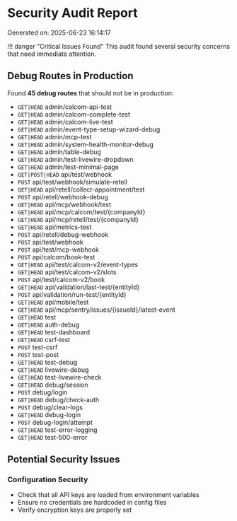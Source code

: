 # Security Audit Report

Generated on: 2025-06-23 16:14:17

!!! danger "Critical Issues Found"
    This audit found several security concerns that need immediate attention.

## Debug Routes in Production

Found **45 debug routes** that should not be in production:

- `GET|HEAD` admin/calcom-api-test
- `GET|HEAD` admin/calcom-complete-test
- `GET|HEAD` admin/calcom-live-test
- `GET|HEAD` admin/event-type-setup-wizard-debug
- `GET|HEAD` admin/mcp-test
- `GET|HEAD` admin/system-health-monitor-debug
- `GET|HEAD` admin/table-debug
- `GET|HEAD` admin/test-livewire-dropdown
- `GET|HEAD` admin/test-minimal-page
- `GET|POST|HEAD` api/test/webhook
- `POST` api/test/webhook/simulate-retell
- `GET|HEAD` api/retell/collect-appointment/test
- `POST` api/retell/webhook-debug
- `GET|HEAD` api/mcp/webhook/test
- `GET|HEAD` api/mcp/calcom/test/{companyId}
- `GET|HEAD` api/mcp/retell/test/{companyId}
- `GET|HEAD` api/metrics-test
- `POST` api/retell/debug-webhook
- `POST` api/test/webhook
- `POST` api/test/mcp-webhook
- `POST` api/calcom/book-test
- `GET|HEAD` api/test/calcom-v2/event-types
- `GET|HEAD` api/test/calcom-v2/slots
- `POST` api/test/calcom-v2/book
- `GET|HEAD` api/validation/last-test/{entityId}
- `POST` api/validation/run-test/{entityId}
- `GET|HEAD` api/mobile/test
- `GET|HEAD` api/mcp/sentry/issues/{issueId}/latest-event
- `GET|HEAD` test
- `GET|HEAD` auth-debug
- `GET|HEAD` test-dashboard
- `GET|HEAD` csrf-test
- `POST` test-csrf
- `POST` test-post
- `GET|HEAD` test-debug
- `GET|HEAD` livewire-debug
- `GET|HEAD` test-livewire-check
- `GET|HEAD` debug/session
- `POST` debug/login
- `GET|HEAD` debug/check-auth
- `POST` debug/clear-logs
- `GET|HEAD` debug-login
- `POST` debug-login/attempt
- `GET|HEAD` test-error-logging
- `GET|HEAD` test-500-error

## Potential Security Issues

### Configuration Security

- Check that all API keys are loaded from environment variables
- Ensure no credentials are hardcoded in config files
- Verify encryption keys are properly set


